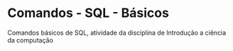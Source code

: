 # Comandos - SQL - Básicos
Comandos básicos de SQL, atividade da disciplina de Introdução a ciência da computação 
